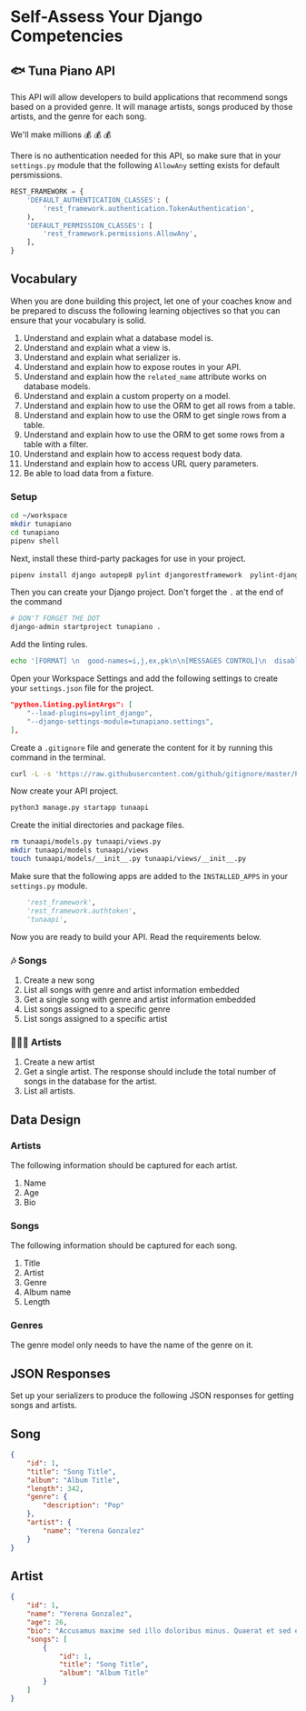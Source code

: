 # Self-Assess Your Django Competencies

## 🐟 Tuna Piano API

This API will allow developers to build applications that recommend songs based on a provided genre. It will manage artists, songs produced by those artists, and the genre for each song.

We'll make millions 💰 💰 💰

There is no authentication needed for this API, so make sure that in your `settings.py` module that the following `AllowAny` setting exists for default persmissions.

```py
REST_FRAMEWORK = {
    'DEFAULT_AUTHENTICATION_CLASSES': (
        'rest_framework.authentication.TokenAuthentication',
    ),
    'DEFAULT_PERMISSION_CLASSES': [
        'rest_framework.permissions.AllowAny',
    ],
}
```

## Vocabulary

When you are done building this project, let one of your coaches know and be prepared to discuss the following learning objectives so that you can ensure that your vocabulary is solid.

1. Understand and explain what a database model is.
2. Understand and explain what a view is.
3. Understand and explain what serializer is.
4. Understand and explain how to expose routes in your API.
5.  Understand and explain how the `related_name` attribute works on database models.
6. Understand and explain a custom property on a model.
7. Understand and explain how to use the ORM to get all rows from a table.
8. Understand and explain how to use the ORM to get single rows from a table.
9. Understand and explain how to use the ORM to get some rows from a table with a filter.
10. Understand and explain how to access request body data.
11. Understand and explain how to access URL query parameters.
12. Be able to load data from a fixture.


### Setup

```sh
cd ~/workspace
mkdir tunapiano
cd tunapiano
pipenv shell
```

Next, install these third-party packages for use in your project.

```sh
pipenv install django autopep8 pylint djangorestframework  pylint-django
```

Then you can create your Django project. Don't forget the `.` at the end of the command

```sh
# DON'T FORGET THE DOT
django-admin startproject tunapiano .
```

Add the linting rules.

```sh
echo '[FORMAT] \n  good-names=i,j,ex,pk\n\n[MESSAGES CONTROL]\n  disable=broad-except,imported-auth-user,missing-class-docstring,no-self-use,abstract-method\n\n[MASTER]\n  disable=C0114,\n' > .pylintrc
```

Open your Workspace Settings and add the following settings to create your `settings.json` file for the project.

```json
"python.linting.pylintArgs": [
    "--load-plugins=pylint_django",
    "--django-settings-module=tunapiano.settings",
],
```

Create a `.gitignore` file and generate the content for it by running this command in the terminal.

```sh
curl -L -s 'https://raw.githubusercontent.com/github/gitignore/master/Python.gitignore' > .gitignore
```

Now create your API project.

```sh
python3 manage.py startapp tunaapi
```

Create the initial directories and package files.

```sh
rm tunaapi/models.py tunaapi/views.py
mkdir tunaapi/models tunaapi/views
touch tunaapi/models/__init__.py tunaapi/views/__init__.py
```

Make sure that the following apps are added to the `INSTALLED_APPS` in your `settings.py` module.

```py
    'rest_framework',
    'rest_framework.authtoken',
    'tunaapi',
```

Now you are ready to build your API. Read the requirements below.

### 🎶 Songs

1. Create a new song
2. List all songs with genre and artist information embedded
3. Get a single song with genre and artist information embedded
4. List songs assigned to a specific genre
5. List songs assigned to a specific artist

### 👩🏾‍🎤 Artists

1. Create a new artist
2. Get a single artist. The response should include the total number of songs in the database for the artist.
3. List all artists.

## Data Design

### Artists

The following information should be captured for each artist.

1. Name
2. Age
3. Bio

### Songs

The following information should be captured for each song.

1. Title
2. Artist
3. Genre
4. Album name
5. Length

### Genres

The genre model only needs to have the name of the genre on it.

## JSON Responses

Set up your serializers to produce the following JSON responses for getting songs and artists.

## Song

```json
{
    "id": 1,
    "title": "Song Title",
    "album": "Album Title",
    "length": 342,
    "genre": {
        "description": "Pop"
    },
    "artist": {
        "name": "Yerena Gonzalez"
    }
}
```

## Artist

```json
{
    "id": 1,
    "name": "Yerena Gonzalez",
    "age": 26,
    "bio": "Accusamus maxime sed illo doloribus minus. Quaerat et sed et. Harum consequatur hic ut magnam consequatur labore culpa tempore.",
    "songs": [
        {
            "id": 1,
            "title": "Song Title",
            "album": "Album Title"
        }
    ]
}
```
